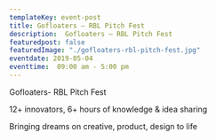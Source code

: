 ```yaml
---
templateKey: event-post
title: Gofloaters – RBL Pitch Fest
description:  Gofloaters – RBL Pitch Fest
featuredpost: false
featuredImage: "./gofloaters-rbl-pitch-fest.jpg"
eventdate: 2019-05-04
eventtime:  09:00 am - 5:00 pm
---
```


<!--StartFragment-->

Gofloaters- RBL Pitch Fest

12+ innovators, 6+ hours of knowledge & idea sharing

Bringing dreams on creative, product, design to life

<!--EndFragment-->
